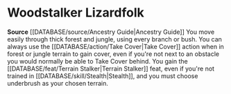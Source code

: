 ﻿---
id: '105'
name: Woodstalker Lizardfolk
rarity: Common
rus_type_level: null
source: '[[DATABASE/source/Ancestry Guide|Ancestry Guide]]'
trait: null
type: Heritage

---
# Woodstalker Lizardfolk

**Source** [[DATABASE/source/Ancestry Guide|Ancestry Guide]] 
You move easily through thick forest and jungle, using every branch or bush. You can always use the [[DATABASE/action/Take Cover|Take Cover]] action when in forest or jungle terrain to gain cover, even if you're not next to an obstacle you would normally be able to Take Cover behind. You gain the [[DATABASE/feat/Terrain Stalker|Terrain Stalker]] feat, even if you're not trained in [[DATABASE/skill/Stealth|Stealth]], and you must choose underbrush as your chosen terrain.